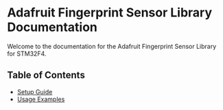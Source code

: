 # Adafruit Fingerprint Sensor Library Documentation

Welcome to the documentation for the Adafruit Fingerprint Sensor Library for STM32F4.

## Table of Contents

- [Setup Guide](setup_guide.md)
- [Usage Examples](usage_examples.md)
